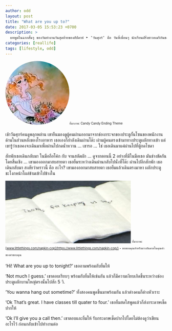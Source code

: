 ```yaml
---
author: odd
layout: post
title: "What are you up to?"
date: 2017-03-05 15:53:23 +0700
description: >
  บทพูดในฉากสั้นๆ ของวันทำงานวันสุดท้ายของสัปดาห์ ‣ 'วันศุกร์' คือ วันที่เพื่อนๆ นักเรียนฝรั่งชาวอเมริกันชอบชวนและถามกันว่าค่ำนี้จะมาปาร์ตี้ด้วยกันกับพวกเรามั๊ย? Yes/No/Ok เอาไง? ลองดูๆ กันไป อาจจะไปได้ But thanks for inviting me anyway :)
categories: [reallife]
tags: [lifestyle, odd]
---
```

<img src="/assets/img/authors/odd/2017-03-05/candy_ending_theme.jpg" alt="Candy Candy" style="border-radius:50%"><sub><sup>ที่มาภาพ: Candy Candy Ending Theme</sup></sub>

เช้าวันศุกร์คนดูพลุกพล่าน เขายืนมองดูผู้คนผ่านออกมาจากช่องกระจกของประตูกั้นโซนของพนักงานด้านในส่วนหลังของโรงอาหาร เธอเองก็กำลังเดินผ่านโต๊ะ ผ่านผู้คนตรงเข้ามาทางประตูผลักทางเข้า แต่เขารู้ว่าเธอคงจะเดินมาเพื่อผ่านไปกดน้ำหวาน … เขารอ … ใช่ เธอเดินมาแค่ผ่านไปที่ตู้กดโซดา

สักพักเธอเดินกลับมา ในมือถือโค้ก กับ จานสลัดผัก … ดูจากตอนนี้ 2 อย่างที่มีในมือเธอ มันช่างขัดกันโดยสิ้นเชิง … เขามองออกมาสบสายตา เธอยิ้มระหว่างเดินผ่านกลับไปนั่งที่โต๊ะ
ผ่านไปอีกสักพัก เธอเดินกลับมา สงสัยว่าคราวนี้ คือ อะไร? เขามองออกมาสบสายตา เธอยิ้มแล้วเดินตรงมาหา ผลักประตูชะโงกหน้าโผล่ข้ามเข้าไปข้างใน

![Napkin note](/assets/img/authors/odd/2017-03-05/note_400x200.jpg)
<sub><sup>ที่มาภาพ: [www.littlethings.com/napkin-cop](https://www.littlethings.com/napkin-cop/) ‣ ขอขอบคุณสำหรับแรงบันดาลในคุณค่าของคำขอบคุณ</sup></sub>

‘Hi! What are you up to tonight?’ เธอถามพร้อมกับยิ้มให้

‘Not much I guess.’ เขาตอบเรียบๆ พร้อมกับยิ้มให้เช่นกัน แล้วก็มีความเงียบเกิดขึ้นระหว่างช่องประตูผลักบานใหญ่ตรงนั้นไปสัก 5 วิ.

‘You wanna hang out sometime?’ ทั้งสองคนพูดขึ้นมาพร้อมกัน แล้วต่างคนก็ต่างหัวเราะ

‘Ok That’s great. I have classes till quater to four.’ เธอยิ้มสดใสพูดแล้วก็ส่งกระดาษเช็ดปากให้

‘Ok I’ll give you a call then.’ เขาตอบและยิ้มให้ รับกระดาษเช็ดปากไปโดยไม่ต้องดูว่าเขียนอะไรไว้ ก่อนกลับเข้าไปทำงานต่อ
